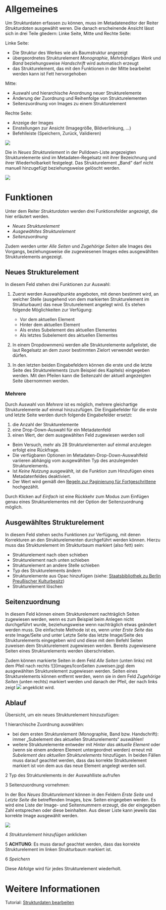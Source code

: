 # Allgemeines

Um Strukturdaten erfassen zu können, muss im Metadateneditor der Reiter *Strukturdaten* ausgewählt weren. Die danach erscheinende Ansicht lässt sich in drei Teile gliedern: Linke Seite, Mitte und Rechte Seite:

Linke Seite:

* Die Struktur des Werkes wie als Baumstruktur angezeigt
* übergeordnetes Strukturelement _Monographie_, _Mehrbändiges Werk_ und _Band_ beziehungsweise _Handschrift_ wird automatisch erzeugt
* das Strukturelement, das mit den Funktionen in der Mitte bearbeitet werden kann ist Fett hervorgehoben

Mitte:

* Auswahl und hierarchische Anordnung neuer Strukturelemente
* Änderung der Zuordnung und Reihenfolge von Strukturelementen
* Seitenzuordnung von Images zu einem Strukturelement

Rechte Seite:

* Anzeige der Images
* Einstellungen zur Ansicht (Imagegröße, Bildverlinkung, …)
* Befehlleiste (Speichern, Zurück, Validieren)

![](images/Strukturdaten1.jpg)

Die in _Neues Strukturelement_ in der Pulldown-Liste angezeigten Strukturelemente sind im Metadaten-Regelsatz mit ihrer Bezeichnung und ihrer Wiederholbarkeit festgelegt. Das Strukturelement „Band“ darf nicht manuell hinzugefügt beziehungsweise gelöscht werden. 

![](images/Strukturdaten2.jpg)

# Funktionen

Unter dem Reiter *Strukturdaten* werden drei Funktionsfelder angezeigt, die hier erläutert werden.

* *Neues Strukturelement*
* *Ausgewähltes Strukturelement*
* *Seitenzuordnung*

Zudem werden unter *Alle Seiten* und *Zugehörige Seiten* alle Images des Vorgangs, beziehungsweise die zugewiesenen Images edes ausgewählten Strukturelements angezeigt.
 
## Neues Strukturelement

In diesem Feld stehen drei Funktionen zur Auswahl:

1. Zuerst werden Auswahlpunkte angeboten, mit denen bestimmt wird, an welcher Stelle (ausgehend von dem markierten Strukturelement im Strukturbaum) das neue Struturelement angelegt wird. Es stehen folgende Möglichkeiten zur Verfügung:

    * Vor dem aktuellen Element
    * Hinter dem aktuellen Element
    * Als erstes Subelement des aktuellen Elementes
    * Als letztes Subelement des aktuellen Elementes

2. In einem Dropdownmenü werden alle Strukturelemente aufgelistet, die laut Regelsatz an dem zuvor bestimmten Zielort verwendet werden dürfen. 

3. In den letzten beiden Eingabefeldern können die erste und die letzte Seite des Strukturelements (zum Beispiel des Kapitels) eingegeben werden. Mit den Pfeilen kann die Seitenzahl der aktuell angezeigten Seite übernommen werden.

### Mehrere

Durch Auswahl von _Mehrere_ ist es möglich, mehrere gleichartige Strukturelemente auf einmal hinzuzufügen. Die Eingabefelder für die erste und letzte Seite werden durch folgende Eingabefelder ersetzt:

1. die Anzahl der Strukturelemente
1. eine Drop-Down-Auswahl für ein Metadatenfeld
1. einen Wert, der dem ausgewählten Feld zugewiesen werden soll

* Beim Versuch, mehr als 28 Strukturelementen auf einmal anzulegen erfolgt eine Rückfrage.
* Die verfügbaren Optionen im Metadaten-Drop-Down-Auswahlfeld variieren abhängig vom ausgewählten Typ des anzulegenden Strukturelements.
* Ist _Keine Nutzung_ ausgewählt, ist die Funktion zum Hinzufügen eines Metadatenfeldes deaktiviert.
* Der Wert wird gemäß den [Regeln zur Paginierung für Fortgeschrittene](Paginieren#paginierung-f%C3%BCr-fortgeschrittene) hochgezählt.

Durch Klicken auf _Einfach_ ist eine Rückkehr zum Modus zum Einfügen genau eines Strukturelementes mit der Option der Seitenzuordnung möglich.

## Ausgewähltes Strukturelement

In diesem Feld stehen sechs Funktionen zur Verfügung, mit denen Korrekturen an den Strukturelementen durchgeführt werden können. Hierzu muss das Strukturelement im Strukturbaum markiert (also fett) sein: 

* Strukturelement nach oben schieben
* Strukturelement nach unten schieben
* Strukturelement an andere Stelle schieben
* Typ des Strukturelements ändern
* Strukturelemente aus Opac hinzufügen (siehe: [Staatsbibliothek zu Berlin Preußischer Kulturbesitz](https://github.com/kitodo/kitodo-production/wiki/Staatsbibliothek-zu-Berlin---Preu%C3%9Fischer-Kulturbesitz#anh%C3%A4ngende-werke-pdf))
* Strukturelement löschen

## Seitenzuordnung

In diesem Feld können einem Strukturelement nachträglich Seiten zugewiesen werden, wenn es zum Beispiel beim Anlegen nicht durchgeführt wurde, beziehungsweise wenn nachträglich etwas geändert werden muss. Die einfachste Methode ist es, wenn unter *Erste Seite* das erste Image/Seite und unter Letzte Seite das letzte Image/Seite des Strukturelements eingegeben wird und diese mit dem Befehl Seiten zuweisen dem Strukturelement zugewiesen werden. Bereits zugewiesene Seiten eines Strukturelements werden überschrieben.


Zudem können markierte Seiten in dem Feld *Alle Seiten* (unten links) mit dem Pfeil nach rechts ![](images/IconSeiten zuweisen.jpg) dem ausgewählten Strukturelement zugewiesen werden. Seiten eines Strukturelements können entfernt werden, wenn sie in dem Feld *Zugehörige Seiten* (unten rechts) markiert werden und danach der Pfeil, der nach links zeigt ![](images/Icon_Seiten_löschen.jpg) angeklickt wird.

## Ablauf

Übersicht, um ein neues Strukturelement hinzuzufügen:

1 hierarchische Zuordnung auswählen:

* bei dem ersten Strukturelement (Monographie, Band bzw. Handschrift): immer „Subelement des aktuellen Strukturelements“ auswählen!
* weitere Strukturelemente entweder mit _Hinter das aktuelle Element_ oder (wenn sie einem anderen Element untergeordnet werden) erneut mit _Subelement des aktuellen Strukturelements_ hinzufügen. In beiden Fällen muss darauf geachtet werden, dass das korrekte Strukturelement markiert ist von dem aus das neue Element angelegt werden soll. 

2 Typ des Strukturelements in der Auswahlliste aufrufen

3 Seitenzuordnung vornehmen:

In der Box *Neues Strukturelement* können in den Feldern *Erste Seite* und *Letzte Seite* die betreffenden Images, bzw. Seiten eingegeben werden. Es wird eine Liste der Image- und Seitennummern erzeugt, die der eingegeben Zahl entsprechen oder diese beinhalten. Aus dieser Liste kann jeweils das korrekte Image ausgewählt werden.

![](images/Strukturdaten3.jpg)
 
4 *Strukturelement hinzufügen* anklicken

5 **ACHTUNG**: Es muss darauf geachtet werden, dass das korrekte Strukturelement im linken Strukturbaum markiert ist.

6 *Speichern*

Diese Abfolge wird für jedes Strukturelement wiederholt.

# Weitere Informationen
Tutorial: [Strukturdaten bearbeiten](https://github.com/kitodo/kitodo-tutorials/blob/master/kitodo2/08_strukturdaten-bearbeiten.md)
